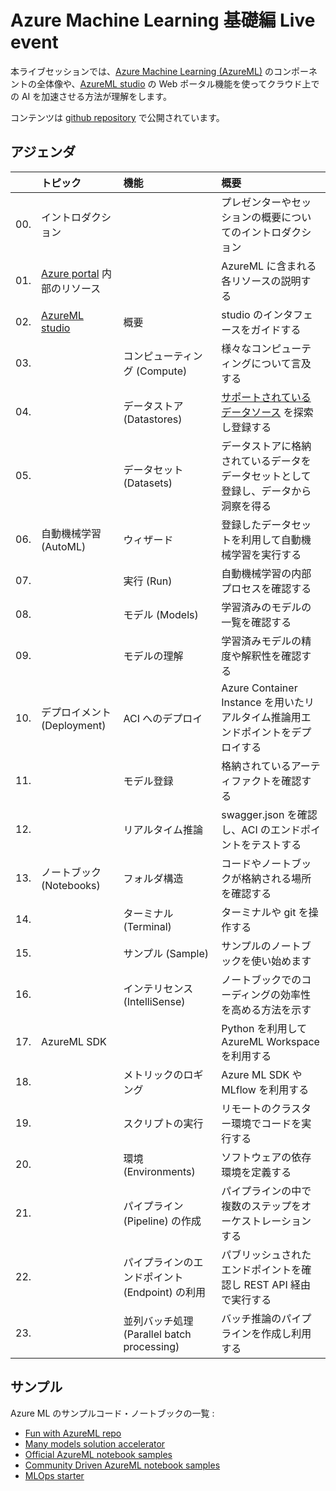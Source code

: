 # Azure Machine Learning 基礎編 Live event

本ライブセッションでは、[Azure Machine Learning (AzureML)](https://docs.microsoft.com/azure/machine-learning/overview-what-is-azure-machine-learning) のコンポーネントの全体像や、[AzureML studio](https://docs.microsoft.com/azure/machine-learning/overview-what-is-machine-learning-studio) の Web ポータル機能を使ってクラウド上での AI を加速させる方法が理解をします。

コンテンツは [github repository](https://aka.ms/ftalive/azureml/fundamentals) で公開されています。


## アジェンダ
|     | トピック  | 機能 | 概要  
| :-- | :----- | :-----  | :-----
| 00. | イントロダクション  |     | プレゼンターやセッションの概要についてのイントロダクション
| 01. | [Azure portal](http://portal.azure.com/) 内部のリソース | | AzureML に含まれる各リソースの説明する
| 02. | [AzureML studio](https://ml.azure.com/) | 概要 | studio のインタフェースをガイドする
| 03. |  | コンピューティング (Compute) | 様々なコンピューティングについて言及する
| 04. |  | データストア (Datastores) | [サポートされているデータソース](https://docs.microsoft.com/azure/machine-learning/how-to-access-data#supported-data-storage-service-types) を探索し登録する
| 05. |  | データセット (Datasets) | データストアに格納されているデータをデータセットとして登録し、データから洞察を得る
| 06. | 自動機械学習 (AutoML) | ウィザード | 登録したデータセットを利用して自動機械学習を実行する
| 07. |  | 実行 (Run) | 自動機械学習の内部プロセスを確認する
| 08. |  | モデル (Models) | 学習済みのモデルの一覧を確認する
| 09. |  | モデルの理解| 学習済みモデルの精度や解釈性を確認する
| 10. | デプロイメント (Deployment) | ACI へのデプロイ | Azure Container Instance を用いたリアルタイム推論用エンドポイントをデプロイする
| 11. | | モデル登録| 格納されているアーティファクトを確認する
| 12. | | リアルタイム推論 | swagger.json を確認し、ACI のエンドポイントをテストする
| 13. | ノートブック (Notebooks) | フォルダ構造 | コードやノートブックが格納される場所を確認する
| 14. |  | ターミナル (Terminal) | ターミナルや git を操作する
| 15. |  | サンプル (Sample)| サンプルのノートブックを使い始めます
| 16. |  | インテリセンス (IntelliSense)| ノートブックでのコーディングの効率性を高める方法を示す
| 17. | AzureML SDK |  | Python を利用して AzureML Workspace を利用する
| 18. |  | メトリックのロギング | Azure ML SDK や MLflow を利用する
| 19. |  | スクリプトの実行 | リモートのクラスター環境でコードを実行する
| 20. |  | 環境 (Environments) | ソフトウェアの依存環境を定義する
| 21. |  | パイプライン (Pipeline) の作成 | パイプラインの中で複数のステップをオーケストレーションする
| 22. |  | パイプラインのエンドポイント (Endpoint) の利用 | パブリッシュされたエンドポイントを確認し REST API 経由で実行する
| 23. |  | 並列バッチ処理 (Parallel batch processing) | バッチ推論のパイプラインを作成し利用する

## サンプル

Azure ML のサンプルコード・ノートブックの一覧 : 

- [Fun with AzureML repo](https://github.com/rndazurescript/FunWithAzureML)
- [Many models solution accelerator](https://github.com/microsoft/solution-accelerator-many-models)
- [Official AzureML notebook samples](https://github.com/Azure/MachineLearningNotebooks/)
- [Community Driven AzureML notebook samples](https://github.com/Azure/azureml-examples)
- [MLOps starter](https://aka.ms/mlops)
